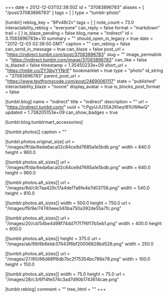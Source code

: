 +++
date = 2012-12-03T02:38:50Z
id = "37083896783"
aliases = [ "/post/37083896783" ]
tags = [ ]
type = "tumblr-photo"

[tumblr]
reblog_key = "8Pv48r2v"
tags = [ ]
note_count = 73.0
interactability_reblog = "everyone"
can_reply = false
format = "markdown"
trail = [ ]
is_blaze_pending = false
blog_name = "indirect"
id = 3.7083896783e+10
summary = ""
should_open_in_legacy = true
date = "2012-12-03 02:38:50 GMT"
caption = ""
can_reblog = false
can_send_in_message = true
can_blaze = false
post_url = "https://indirect.tumblr.com/post/37083896783"
slug = ""
image_permalink = "https://indirect.tumblr.com/image/37083896783"
can_like = false
is_blazed = false
timestamp = 1.35450233e+09
short_url = "https://tmblr.co/ZY3jbyYYNrlF"
bookmarklet = true
type = "photo"
id_string = "37083896783"
parent_post_url = "https://www.textfromxcode.com/post/24690061117"
state = "published"
interactability_blaze = "noone"
display_avatar = true
is_blocks_post_format = false

[tumblr.blog]
name = "indirect"
title = "indirect"
description = ""
url = "https://indirect.tumblr.com/"
uuid = "t:PgyUJU3SA2Klwyt81UWAwQ"
updated = 1.738205153e+09
can_show_badges = true

[tumblr.blog.tumblrmart_accessories]

[[tumblr.photos]]
caption = ""

[tumblr.photos.original_size]
url = "/images/ff/da/6eda6aca02c84ce9d7685a1e5bdb.png"
width = 640.0
height = 960.0

[[tumblr.photos.alt_sizes]]
url = "/images/ff/da/6eda6aca02c84ce9d7685a1e5bdb.png"
width = 640.0
height = 960.0

[[tumblr.photos.alt_sizes]]
url = "/images/8d/c9/7aa429c17a4def7a6fe4e7d03758.png"
width = 540.0
height = 810.0

[[tumblr.photos.alt_sizes]]
width = 500.0
height = 750.0
url = "/images/f9/9e/74740eee340ba750a392de55a7fc.png"

[[tumblr.photos.alt_sizes]]
url = "/images/20/cd/54be4d98f74dd7f7f7f6f17b5eb1.png"
width = 400.0
height = 600.0

[[tumblr.photos.alt_sizes]]
height = 375.0
url = "/images/ab/99/6b6ebb37643f6bf20006828bd526.png"
width = 250.0

[[tumblr.photos.alt_sizes]]
url = "/images/27/80/86d88ff8db7bc2f75354bc786e78.png"
width = 100.0
height = 150.0

[[tumblr.photos.alt_sizes]]
width = 75.0
height = 75.0
url = "/images/28/c3/6f14fe574c3ad7d90b1743614cae.png"

[tumblr.reblog]
comment = ""
tree_html = ""
+++
